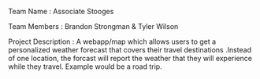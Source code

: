Team Name : Associate Stooges

Team Members : Brandon Strongman & Tyler Wilson

Project Description : A webapp/map which allows users to get a personalized weather forecast that covers their travel destinations .Instead of one location, the forcast will report the weather that they will experience while they travel. Example would be a road trip. 